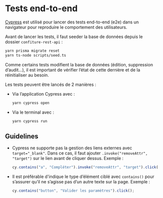 # Tests end-to-end

[Cypress](https://www.cypress.io/) est utilisé pour lancer des tests end-to-end (e2e) dans un navigateur pour reproduire le comportement des utilisateurs.

Avant de lancer les tests, il faut seeder la base de données depuis le dossier `confiture-rest-api` :

```sh
yarn prisma migrate reset
yarn ts-node scripts/seed.ts
```

Comme certains tests modifient la base de données (édition, suppression d’audit...), il est important de vérifier l’état de cette dernière et de la réinitialiser au besoin.

Les tests peuvent être lancés de 2 manières :

- Via l’application Cypress avec :

  ```sh
  yarn cypress open
  ```

- Via le terminal avec :

  ```sh
  yarn cypress run
  ```

## Guidelines

- Cypress ne supporte pas la gestion des liens externes avec `target="_blank"`. Dans ce cas, il faut ajouter `.invoke("removeAttr", "target")` sur le lien avant de cliquer dessus. Exemple :

  ```js
  cy.contains("a", "Compléter").invoke("removeAttr", "target").click();
  ```

- Il est préférable d'indique le type d’élément ciblé avec `contains()` pour s’assurer qu’il ne s’agisse pas d’un autre texte sur la page. Exemple :
  ```js
  cy.contains("button", "Valider les paramètres").click();
  ```
